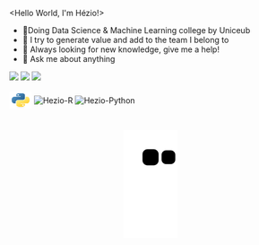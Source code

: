  <Hello World, I'm Hézio!>
 </div>
 
- 🌱Doing Data Science & Machine Learning college by Uniceub
- 👯 I try to generate value and add to the team I belong to
- 🤔 Always looking for new knowledge, give me a help!
- 💬 Ask me about anything




<div>
  <a href="https://www.linkedin.com/in/hezio-silva/" target="_blank"><img src="https://img.shields.io/badge/-LinkedIn-%230077B5?style=for-the-badge&logo=linkedin&logoColor=white" target="_blank"></a>  
  <a href = "hezios43@gmail.com"><img src="https://img.shields.io/badge/-Gmail-%23333?style=for-the-badge&logo=gmail&logoColor=white" target="_blank"></a>
  <a href="https://www.instagram.com/hezio_s/" target="_blank"><img src="https://img.shields.io/badge/-Instagram-%23E4405F?style=for-the-badge&logo=instagram&logoColor=white" target="_blank"></a>
  
</div>

</div>
<div style="display: inline_block"><br>
  <img align="center" alt="Hezio-Python" height="30" width="40" src="https://raw.githubusercontent.com/devicons/devicon/master/icons/python/python-original.svg">
 <img align="center" alt="Hezio-R" height="30" width="40" src="https://cdn.jsdelivr.net/gh/devicons/devicon/icons/rstudio/rstudio-original.svg">
  <img align="center" alt="Hezio-Python" height="30" width="40"
  src="https://cdn.jsdelivr.net/gh/devicons/devicon/icons/git/git-original.svg" />
 </div>
 </p> 


 <h1><h1>
 
<div align="center">
  <a href="https://github.com/HezioS1lv4">

  ![Snake animation](https://github.com/HezioS1lv4/HezioS1lv4/blob/output/github-contribution-grid-snake.svg)
